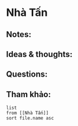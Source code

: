 # Nhà Tấn

## Notes:


## Ideas & thoughts:

## Questions:


## Tham khảo:
```dataview
list
from [[Nhà Tấn]]
sort file.name asc
```